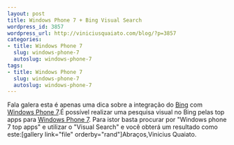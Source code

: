 ```yaml
--- 
layout: post
title: Windows Phone 7 + Bing Visual Search
wordpress_id: 3857
wordpress_url: http://viniciusquaiato.com/blog/?p=3857
categories: 
- title: Windows Phone 7
  slug: windows-phone-7
  autoslug: windows-phone-7
tags: 
- title: Windows Phone 7
  slug: windows-phone-7
  autoslug: windows-phone-7
---
```

Fala galera esta é apenas uma dica sobre a integração do [Bing](http://bing.com) com [Windows Phone 7](http://www.microsoft.com/windowsphone/en-us/default.aspx).É possível realizar uma pesquisa visual no Bing pelas top apps para [Windows Phone 7](http://viniciusquaiato.com/blog/category/windows-phone-7/). Para istor basta procurar por "Windows phone 7 top apps" e utilizar o "Visual Search" e você obterá um resultado como este:[gallery link="file" orderby="rand"]Abraços,Vinicius Quaiato.
